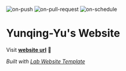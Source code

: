 
  ![on-push](../../actions/workflows/on-push.yaml/badge.svg)
  ![on-pull-request](../../actions/workflows/on-pull-request.yaml/badge.svg)
  ![on-schedule](../../actions/workflows/on-schedule.yaml/badge.svg)

  # Yunqing-Yu's Website

  Visit **[website url](#)** 🚀

  _Built with [Lab Website Template](https://greene-lab.gitbook.io/lab-website-template-docs)_
